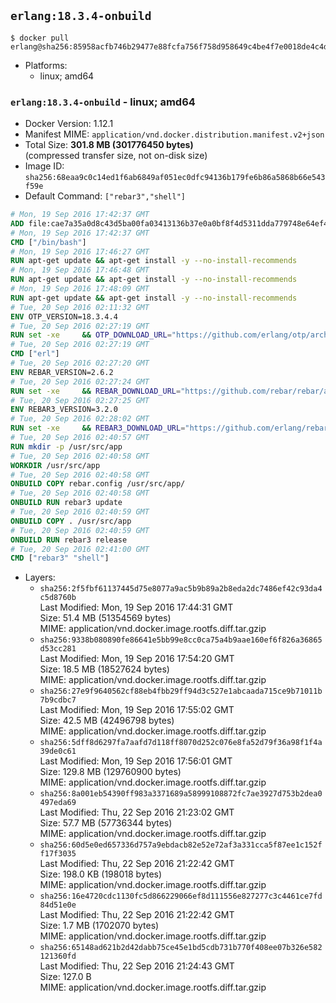 ## `erlang:18.3.4-onbuild`

```console
$ docker pull erlang@sha256:85958acfb746b29477e88fcfa756f758d958649c4be4f7e0018de4c4d063754b
```

-	Platforms:
	-	linux; amd64

### `erlang:18.3.4-onbuild` - linux; amd64

-	Docker Version: 1.12.1
-	Manifest MIME: `application/vnd.docker.distribution.manifest.v2+json`
-	Total Size: **301.8 MB (301776450 bytes)**  
	(compressed transfer size, not on-disk size)
-	Image ID: `sha256:68eaa9c0c14ed1f6ab6849af051ec0dfc94136b179fe6b86a5868b66e543f59e`
-	Default Command: `["rebar3","shell"]`

```dockerfile
# Mon, 19 Sep 2016 17:42:37 GMT
ADD file:cae7a35a0d8c43d5ba00fa03413136b37e0a0bf8f4d5311dda779748e64ef425 in / 
# Mon, 19 Sep 2016 17:42:37 GMT
CMD ["/bin/bash"]
# Mon, 19 Sep 2016 17:46:27 GMT
RUN apt-get update && apt-get install -y --no-install-recommends 		ca-certificates 		curl 		wget 	&& rm -rf /var/lib/apt/lists/*
# Mon, 19 Sep 2016 17:46:48 GMT
RUN apt-get update && apt-get install -y --no-install-recommends 		bzr 		git 		mercurial 		openssh-client 		subversion 				procps 	&& rm -rf /var/lib/apt/lists/*
# Mon, 19 Sep 2016 17:48:09 GMT
RUN apt-get update && apt-get install -y --no-install-recommends 		autoconf 		automake 		bzip2 		file 		g++ 		gcc 		imagemagick 		libbz2-dev 		libc6-dev 		libcurl4-openssl-dev 		libdb-dev 		libevent-dev 		libffi-dev 		libgeoip-dev 		libglib2.0-dev 		libjpeg-dev 		libkrb5-dev 		liblzma-dev 		libmagickcore-dev 		libmagickwand-dev 		libmysqlclient-dev 		libncurses-dev 		libpng-dev 		libpq-dev 		libreadline-dev 		libsqlite3-dev 		libssl-dev 		libtool 		libwebp-dev 		libxml2-dev 		libxslt-dev 		libyaml-dev 		make 		patch 		xz-utils 		zlib1g-dev 	&& rm -rf /var/lib/apt/lists/*
# Tue, 20 Sep 2016 02:11:32 GMT
ENV OTP_VERSION=18.3.4.4
# Tue, 20 Sep 2016 02:27:19 GMT
RUN set -xe 	&& OTP_DOWNLOAD_URL="https://github.com/erlang/otp/archive/OTP-$OTP_VERSION.tar.gz" 	&& OTP_DOWNLOAD_SHA256="3956f5c4fcd05848c7fe048d5c4ef7eaf002a8312cba0674150c5a10ab0e9f04" 	&& runtimeDeps='libodbc1 			libsctp1' 	&& buildDeps='unixodbc-dev 			libsctp-dev' 	&& apt-get update 	&& apt-get install -y --no-install-recommends $runtimeDeps 	&& apt-get install -y --no-install-recommends $buildDeps 	&& curl -fSL -o otp-src.tar.gz "$OTP_DOWNLOAD_URL" 	&& echo "$OTP_DOWNLOAD_SHA256 otp-src.tar.gz" | sha256sum -c - 	&& mkdir -p /usr/src/otp-src 	&& tar -xzf otp-src.tar.gz -C /usr/src/otp-src --strip-components=1 	&& rm otp-src.tar.gz 	&& cd /usr/src/otp-src 	&& ./otp_build autoconf 	&& ./configure --enable-sctp 	&& make -j$(nproc) 	&& make install 	&& find /usr/local -name examples | xargs rm -rf 	&& apt-get purge -y --auto-remove $buildDeps 	&& rm -rf /usr/src/otp-src /var/lib/apt/lists/*
# Tue, 20 Sep 2016 02:27:19 GMT
CMD ["erl"]
# Tue, 20 Sep 2016 02:27:20 GMT
ENV REBAR_VERSION=2.6.2
# Tue, 20 Sep 2016 02:27:24 GMT
RUN set -xe 	&& REBAR_DOWNLOAD_URL="https://github.com/rebar/rebar/archive/${REBAR_VERSION##*@}.tar.gz" 	&& REBAR_DOWNLOAD_SHA256="ed2a49300f2f8ae7c95284e53e95dd85430952d2843ce224a17db2b312964400" 	&& mkdir -p /usr/src/rebar-src 	&& curl -fSL -o rebar-src.tar.gz "$REBAR_DOWNLOAD_URL" 	&& echo "$REBAR_DOWNLOAD_SHA256 rebar-src.tar.gz" | sha256sum -c - 	&& tar -xzf rebar-src.tar.gz -C /usr/src/rebar-src --strip-components=1 	&& rm rebar-src.tar.gz 	&& cd /usr/src/rebar-src 	&& ./bootstrap 	&& install -v ./rebar /usr/local/bin/ 	&& rm -rf /usr/src/rebar-src
# Tue, 20 Sep 2016 02:27:25 GMT
ENV REBAR3_VERSION=3.2.0
# Tue, 20 Sep 2016 02:28:02 GMT
RUN set -xe 	&& REBAR3_DOWNLOAD_URL="https://github.com/erlang/rebar3/archive/${REBAR3_VERSION##*@}.tar.gz" 	&& REBAR3_DOWNLOAD_SHA256="78ad27372eea6e215790e161ae46f451c107a58a019cc7fb4551487903516455" 	&& mkdir -p /usr/src/rebar3-src 	&& curl -fSL -o rebar3-src.tar.gz "$REBAR3_DOWNLOAD_URL" 	&& echo "$REBAR3_DOWNLOAD_SHA256 rebar3-src.tar.gz" | sha256sum -c - 	&& tar -xzf rebar3-src.tar.gz -C /usr/src/rebar3-src --strip-components=1 	&& rm rebar3-src.tar.gz 	&& cd /usr/src/rebar3-src 	&& HOME=$PWD ./bootstrap 	&& install -v ./rebar3 /usr/local/bin/ 	&& rm -rf /usr/src/rebar3-src
# Tue, 20 Sep 2016 02:40:57 GMT
RUN mkdir -p /usr/src/app
# Tue, 20 Sep 2016 02:40:58 GMT
WORKDIR /usr/src/app
# Tue, 20 Sep 2016 02:40:58 GMT
ONBUILD COPY rebar.config /usr/src/app/
# Tue, 20 Sep 2016 02:40:58 GMT
ONBUILD RUN rebar3 update
# Tue, 20 Sep 2016 02:40:59 GMT
ONBUILD COPY . /usr/src/app
# Tue, 20 Sep 2016 02:40:59 GMT
ONBUILD RUN rebar3 release
# Tue, 20 Sep 2016 02:41:00 GMT
CMD ["rebar3" "shell"]
```

-	Layers:
	-	`sha256:2f5fbf61137445d75e8077a9ac5b9b89a2b8eda2dc7486ef42c93da4c5d8760b`  
		Last Modified: Mon, 19 Sep 2016 17:44:31 GMT  
		Size: 51.4 MB (51354569 bytes)  
		MIME: application/vnd.docker.image.rootfs.diff.tar.gzip
	-	`sha256:9338b080890fe86641e5bb99e8cc0ca75a4b9aae160ef6f826a36865d53cc281`  
		Last Modified: Mon, 19 Sep 2016 17:54:20 GMT  
		Size: 18.5 MB (18527624 bytes)  
		MIME: application/vnd.docker.image.rootfs.diff.tar.gzip
	-	`sha256:27e9f9640562cf88eb4fbb29ff94d3c527e1abcaada715ce9b71011b7b9cdbc7`  
		Last Modified: Mon, 19 Sep 2016 17:55:02 GMT  
		Size: 42.5 MB (42496798 bytes)  
		MIME: application/vnd.docker.image.rootfs.diff.tar.gzip
	-	`sha256:5dff8d6297fa7aafd7d118ff8070d252c076e8fa52d79f36a98f1f4a39de0c61`  
		Last Modified: Mon, 19 Sep 2016 17:56:01 GMT  
		Size: 129.8 MB (129760900 bytes)  
		MIME: application/vnd.docker.image.rootfs.diff.tar.gzip
	-	`sha256:8a001eb54390ff983a3371689a58999108872fc7ae3927d753b2dea0497eda69`  
		Last Modified: Thu, 22 Sep 2016 21:23:02 GMT  
		Size: 57.7 MB (57736344 bytes)  
		MIME: application/vnd.docker.image.rootfs.diff.tar.gzip
	-	`sha256:60d5e0ed657336d757a9ebdacb82e52e72af3a331cca5f87ee1c152ff17f3035`  
		Last Modified: Thu, 22 Sep 2016 21:22:42 GMT  
		Size: 198.0 KB (198018 bytes)  
		MIME: application/vnd.docker.image.rootfs.diff.tar.gzip
	-	`sha256:16e4720cdc1130fc5d866229066ef8d111556e827277c3c4461ce7fd84d51e0e`  
		Last Modified: Thu, 22 Sep 2016 21:22:42 GMT  
		Size: 1.7 MB (1702070 bytes)  
		MIME: application/vnd.docker.image.rootfs.diff.tar.gzip
	-	`sha256:65148ad621b2d42dabb75ce45e1bd5cdb731b770f408ee07b326e582121360fd`  
		Last Modified: Thu, 22 Sep 2016 21:24:43 GMT  
		Size: 127.0 B  
		MIME: application/vnd.docker.image.rootfs.diff.tar.gzip
